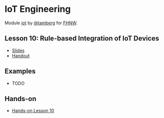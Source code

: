 # IoT Engineering
Module [iot](https://www.fhnw.ch/de/studium/module/9280188) by [@tamberg](https://twitter.com/tamberg) for [FHNW](https://www.fhnw.ch/).

## Lesson 10: Rule-based Integration of IoT Devices
- [Slides](http://www.tamberg.org/fhnw/2020/hs/IoT10RuleBasedIntegration.pdf)
- [Handout](http://www.tamberg.org/fhnw/2020/hs/IoT10RuleBasedIntegrationHandout.pdf)

## Examples
- TODO

## Hands-on
- [Hands-on Lesson 10](../../../../fhnw-iot-work-10/blob/master/README.md)
